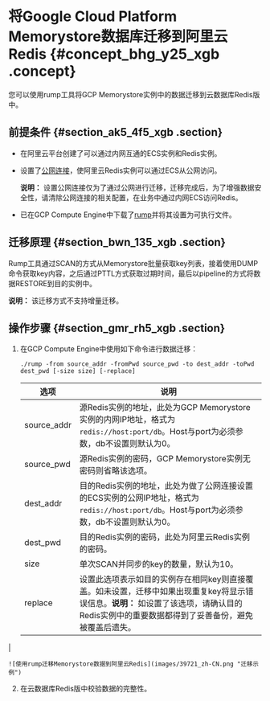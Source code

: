 # 将Google Cloud Platform Memorystore数据库迁移到阿里云Redis {#concept_bhg_y25_xgb .concept}

您可以使用rump工具将GCP Memorystore实例中的数据迁移到云数据库Redis版中。

## 前提条件 {#section_ak5_4f5_xgb .section}

-   在阿里云平台创建了可以通过内网互通的ECS实例和Redis实例。
-   设置了[公网连接](../../../../../cn.zh-CN/快速入门/连接实例/公网连接.md#)，使阿里云Redis实例可以通过ECS从公网访问。

    **说明：** 设置公网连接仅为了通过公网进行迁移，迁移完成后，为了增强数据安全性，请清除公网连接的相关配置，在业务中通过内网ECS访问Redis。

-   已在GCP Compute Engine中下载了[rump](http://docs-aliyun.cn-hangzhou.oss.aliyun-inc.com/assets/attach/94155/cn_zh/1551331952215/rump)并将其设置为可执行文件。

## 迁移原理 {#section_bwn_135_xgb .section}

Rump工具通过SCAN的方式从Memorystore批量获取key列表，接着使用DUMP命令获取key内容，之后通过PTTL方式获取过期时间，最后以pipeline的方式将数据RESTORE到目的实例中。

**说明：** 该迁移方式不支持增量迁移。

## 操作步骤 {#section_gmr_rh5_xgb .section}

1.  在GCP Compute Engine中使用如下命令进行数据迁移：

    ```
    ./rump -from source_addr -fromPwd source_pwd -to dest_addr -toPwd dest_pwd [-size size] [-replace]
    ```

    |选项|说明|
    |--|--|
    |source\_addr|源Redis实例的地址，此处为GCP Memorystore实例的内网IP地址，格式为`redis://host:port/db`。Host与port为必须参数，db不设置则默认为0。|
    |source\_pwd|源Redis实例的密码，GCP Memorystore实例无密码则省略该选项。|
    |dest\_addr|目的Redis实例的地址，此处为做了公网连接设置的ECS实例的公网IP地址，格式为`redis://host:port/db`。Host与port为必须参数，db不设置则默认为0。|
    |dest\_pwd|目的Redis实例的密码，此处为阿里云Redis实例的密码。|
    |size|单次SCAN并同步的key的数量，默认为10。|
    |replace|设置此选项表示如目的实例存在相同key则直接覆盖。如未设置，迁移中如果出现重复key将显示错误信息。**说明：** 如设置了该选项，请确认目的Redis实例中的重要数据都得到了妥善备份，避免被覆盖后遗失。

|

    ![使用rump迁移Memorystore数据到阿里云Redis](images/39721_zh-CN.png "迁移示例")

2.  在云数据库Redis版中校验数据的完整性。

